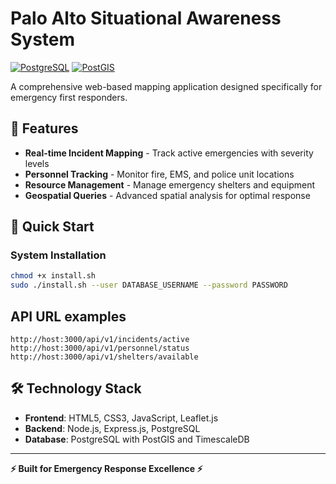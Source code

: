 # Palo Alto Situational Awareness System

[![PostgreSQL](https://img.shields.io/badge/PostgreSQL-16+-blue.svg)](https://www.postgresql.org/)
[![PostGIS](https://img.shields.io/badge/PostGIS-3.0+-green.svg)](https://postgis.net/)

A comprehensive web-based mapping application designed specifically for emergency first responders.

## 🚨 Features

- **Real-time Incident Mapping** - Track active emergencies with severity levels
- **Personnel Tracking** - Monitor fire, EMS, and police unit locations  
- **Resource Management** - Manage emergency shelters and equipment
- **Geospatial Queries** - Advanced spatial analysis for optimal response

## 🚀 Quick Start

### System Installation  
```bash
chmod +x install.sh
sudo ./install.sh --user DATABASE_USERNAME --password PASSWORD
```

## API URL examples
```
http://host:3000/api/v1/incidents/active
http://host:3000/api/v1/personnel/status
http://host:3000/api/v1/shelters/available
```

## 🛠️ Technology Stack

- **Frontend**: HTML5, CSS3, JavaScript, Leaflet.js
- **Backend**: Node.js, Express.js, PostgreSQL
- **Database**: PostgreSQL with PostGIS and TimescaleDB

---

**⚡ Built for Emergency Response Excellence ⚡**

